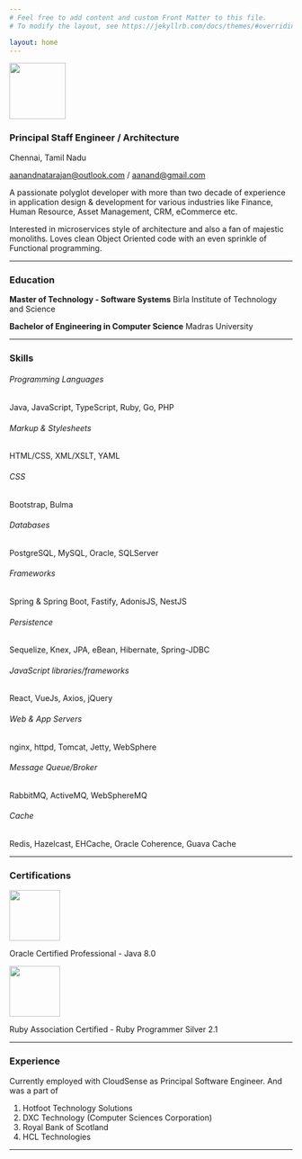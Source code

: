 ```yaml
---
# Feel free to add content and custom Front Matter to this file.
# To modify the layout, see https://jekyllrb.com/docs/themes/#overriding-theme-defaults

layout: home
---
```


<img src="https://s.gravatar.com/avatar/36d72571cae1dfb1780e5d329b9fc24c?s=300" width="100"/>

### Principal Staff Engineer / Architecture
Chennai, Tamil Nadu

aanandnatarajan@outlook.com / aanand@gmail.com

A passionate polyglot developer with more than two decade of experience in application design & development for various industries like Finance, Human Resource, Asset Management, CRM, eCommerce etc.

Interested in microservices style of architecture and also a fan of majestic monoliths. Loves clean Object Oriented code with an even sprinkle of Functional programming.

---


### Education
**Master of Technology - Software Systems**
Birla Institute of Technology and Science

**Bachelor of Engineering in Computer Science**
Madras University 

---

### Skills
###### Programming Languages
Java, JavaScript, TypeScript, Ruby, Go, PHP
###### Markup & Stylesheets
HTML/CSS, XML/XSLT, YAML
###### CSS
Bootstrap, Bulma
###### Databases
PostgreSQL, MySQL, Oracle, SQLServer
###### Frameworks
Spring & Spring Boot, Fastify, AdonisJS, NestJS
###### Persistence
Sequelize, Knex, JPA, eBean, Hibernate, Spring-JDBC
###### JavaScript libraries/frameworks
React, VueJs, Axios, jQuery 
###### Web & App Servers
nginx, httpd, Tomcat, Jetty, WebSphere
###### Message Queue/Broker
RabbitMQ, ActiveMQ, WebSphereMQ
###### Cache
Redis, Hazelcast, EHCache, Oracle Coherence, Guava Cache

---

### Certifications
<img src="https://images.credly.com/size/180x180/images/3e1a7290-fade-4be4-9bcd-1a7743294a81/Oracle_Professional_Badge__1_.png" width="90" height="90"/>

Oracle Certified Professional - Java 8.0

<img src="https://www.ruby.or.jp/assets/images/ja/certification/examination/logo_silver_v21.png" width="90" height="90"/>

Ruby Association Certified - Ruby Programmer Silver 2.1

---

### Experience
Currently employed with CloudSense as Principal Software Engineer. And was a part of
1. Hotfoot Technology Solutions
2. DXC Technology (Computer Sciences Corporation)
3. Royal Bank of Scotland
4. HCL Technologies


---


